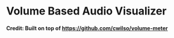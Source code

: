 # Volume Based Audio Visualizer 

#### Credit: Built on top of https://github.com/cwilso/volume-meter
